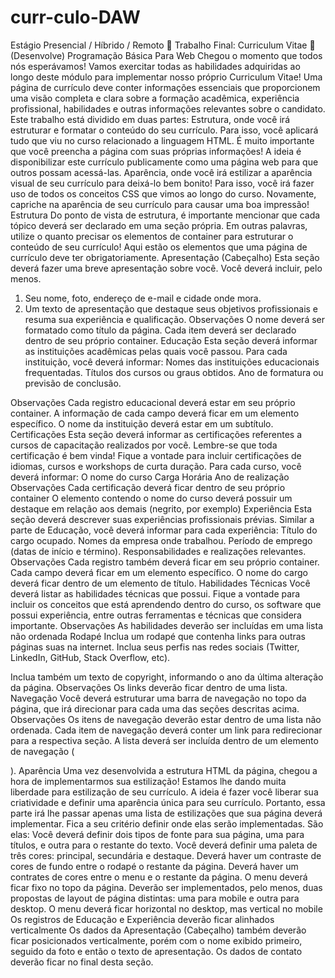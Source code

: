 # curr-culo-DAW

Estágio Presencial / Híbrido / Remoto
📝 Trabalho Final: Curriculum Vitae
📂 (Desenvolve) Programação Básica Para Web
Chegou o momento que todos nós esperávamos! Vamos exercitar todas as habilidades
adquiridas ao longo deste módulo para implementar nosso próprio Curriculum Vitae! Uma
página de currículo deve conter informações essenciais que proporcionem uma visão
completa e clara sobre a formação acadêmica, experiência profissional, habilidades e
outras informações relevantes sobre o candidato.
Este trabalho está dividido em duas partes:
Estrutura, onde você irá estruturar e formatar o conteúdo do seu currículo. Para isso,
você aplicará tudo que viu no curso relacionado a linguagem HTML. É muito importante
que você preencha a página com suas próprias informações! A ideia é disponibilizar este
currículo publicamente como uma página web para que outros possam acessá-las.
Aparência, onde você irá estilizar a aparência visual de seu currículo para deixá-lo bem
bonito! Para isso, você irá fazer uso de todos os conceitos CSS que vimos ao longo do
curso. Novamente, capriche na aparência de seu currículo para causar uma boa
impressão!
Estrutura
Do ponto de vista de estrutura, é importante mencionar que cada tópico deverá ser
declarado em uma seção própria. Em outras palavras, utilize o quanto precisar os
elementos de container para estruturar o conteúdo de seu currículo!
Aqui estão os elementos que uma página de currículo deve ter obrigatoriamente.
Apresentação (Cabeçalho)
Esta seção deverá fazer uma breve apresentação sobre você. Você deverá incluir, pelo
menos.
1. Seu nome, foto, endereço de e-mail e cidade onde mora.
2. Um texto de apresentação que destaque seus objetivos profissionais e resuma sua
experiência e qualificação.
Observações
O nome deverá ser formatado como título da página.
Cada item deverá ser declarado dentro de seu próprio container.
Educação
Esta seção deverá informar as instituições acadêmicas pelas quais você passou. Para cada
instituição, você deverá informar:
Nomes das instituições educacionais frequentadas.
Títulos dos cursos ou graus obtidos.
Ano de formatura ou previsão de conclusão.

Observações
Cada registro educacional deverá estar em seu próprio container.
A informação de cada campo deverá ficar em um elemento específico.
O nome da instituição deverá estar em um subtítulo.
Certificações
Esta seção deverá informar as certificações referentes a cursos de capacitação realizados
por você. Lembre-se que toda certificação é bem vinda! Fique a vontade para incluir
certificações de idiomas, cursos e workshops de curta duração.
Para cada curso, você deverá informar:
O nome do curso
Carga Horária
Ano de realização
Observações
Cada certificação deverá ficar dentro de seu próprio container
O elemento contendo o nome do curso deverá possuir um destaque em relação aos demais
(negrito, por exemplo)
Experiência
Esta seção deverá descrever suas experiências profissionais prévias. Similar a parte de
Educação, você deverá informar para cada experiência:
Título do cargo ocupado.
Nomes da empresa onde trabalhou.
Período de emprego (datas de início e término).
Responsabilidades e realizações relevantes.
Observações
Cada registro também deverá ficar em seu próprio container.
Cada campo deverá ficar em um elemento específico.
O nome do cargo deverá ficar dentro de um elemento de título.
Habilidades Técnicas
Você deverá listar as habilidades técnicas que possui. Fique a vontade para incluir os
conceitos que está aprendendo dentro do curso, os software que possui experiência, entre
outras ferramentas e técnicas que considera importante.
Observações
As habilidades deverão ser incluídas em uma lista não ordenada
Rodapé
Inclua um rodapé que contenha links para outras páginas suas na internet. Inclua seus
perfis nas redes sociais (Twitter, LinkedIn, GitHub, Stack Overflow, etc).

Inclua também um texto de copyright, informando o ano da última alteração da página.
Observações
Os links deverão ficar dentro de uma lista.
Navegação
Você deverá estruturar uma barra de navegação no topo da página, que irá direcionar para
cada uma das seções descritas acima.
Observações
Os itens de navegação deverão estar dentro de uma lista não ordenada.
Cada item de navegação deverá conter um link para redirecionar para a respectiva seção.
A lista deverá ser incluída dentro de um elemento de navegação ( <nav> ).
Aparência
Uma vez desenvolvida a estrutura HTML da página, chegou a hora de implementarmos sua
estilização! Estamos lhe dando muita liberdade para estilização de seu currículo. A ideia é
fazer você liberar sua criatividade e definir uma aparência única para seu currículo.
Portanto, essa parte irá lhe passar apenas uma lista de estilizações que sua página deverá
implementar. Fica a seu critério definir onde elas serão implementadas. São elas:
Você deverá definir dois tipos de fonte para sua página, uma para títulos, e outra para o
restante do texto.
Você deverá definir uma paleta de três cores: principal, secundária e destaque.
Deverá haver um contraste de cores de fundo entre o rodapé o restante da página.
Deverá haver um contrates de cores entre o menu e o restante da página.
O menu deverá ficar fixo no topo da página.
Deverão ser implementados, pelo menos, duas propostas de layout de página distintas:
uma para mobile e outra para desktop.
O menu deverá ficar horizontal no desktop, mas vertical no mobile
Os registros de Educação e Experiência deverão ficar alinhados verticalmente
Os dados da Apresentação (Cabeçalho) também deverão ficar posicionados
verticalmente, porém com o nome exibido primeiro, seguido da foto e então o texto de
apresentação. Os dados de contato deverão ficar no final desta seção.

